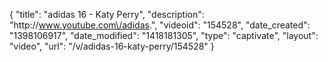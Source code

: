 {
    "title": "adidas 16 - Katy Perry",
    "description": "http:\/\/www.youtube.com\/adidas.",
    "videoid": "154528",
    "date_created": "1398106917",
    "date_modified": "1418181305",
    "type": "captivate",
    "layout": "video",
    "url": "\/v\/adidas-16-katy-perry\/154528"
}